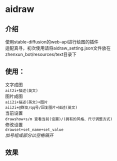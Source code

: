 # aidraw
## 介绍
使用stable-diffusion的web-api进行绘图的插件  
适配真寻，初次使用请将aidraw_setting.json文件放在zhenxun_bot/resources/text目录下  
## 使用：
文字成图  
`ait2i+描述(英文)`  
图片成图  
`aii2i+描述(英文)+图片`  
`aii2i+@群友/qq号/回复图片+描述(英文)`  
当前设置  
`drawshow+s/m 查看当前(设置)/(拥有的风格、尺寸调整方式)`  
修改设置  
`drawset+set_name+set_value`  
*加号组成部分以空格隔开*  
## 效果
